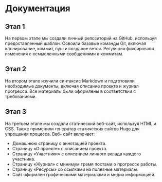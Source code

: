 # Документация
 ## Этап 1
 На первом этапе мы создали личный репозиторий на GitHub, используя предоставленный шаблон. Освоили базовые команды Git, включая клонирование, коммит, 
 пуш и создание веток. Регулярно фиксировали изменения с осмысленными сообщениями к коммитам.
 ## Этап 2
 На втором этапе изучили синтаксис Markdown и подготовили необходимые документы, включая описание проекта и журнал прогресса. Все материалы были 
 оформлены в соответствии с требованиями.
 ## Этап 3
 На третьем этапе мы создали статический веб-сайт, используя HTML и CSS. Также применили генератор статических сайтов Hugo для упрощения процесса. Веб- 
 сайт включает:
 - Домашнюю страницу с аннотацией проекта.
 - Страницу «О проекте» с описанием проекта.
 - Страницу «Участники» с описанием личного вклада каждого участника.
 - Страницу «Журнал» с минимум тремя постами о прогрессе работы.
 - Страницу «Ресурсы» со ссылками на полезные материалы.
 - Сайт оформлен графическими материалами и медиа информацией.
  
